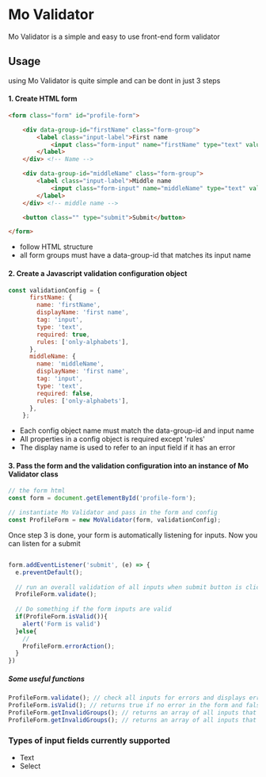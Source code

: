 # Mo Validator

Mo Validator is a simple and easy to use front-end form validator 

## Usage
using Mo Validator is quite simple and can be dont in just 3 steps

#### 1. Create HTML form

```html
<form class="form" id="profile-form">

    <div data-group-id="firstName" class="form-group">
        <label class="input-label">First name
            <input class="form-input" name="firstName" type="text" value="" autocomplete="off">
        </label>
    </div> <!-- Name -->

    <div data-group-id="middleName" class="form-group">
        <label class="input-label">Middle name
            <input class="form-input" name="middleName" type="text" value="" autocomplete="off">
        </label>
    </div> <!-- middle name -->

    <button class="" type="submit">Submit</button>

</form>
```
- follow HTML structure 
- all form groups must have a data-group-id that matches its input name

#### 2. Create a Javascript validation configuration object
```javascript
const validationConfig = {
      firstName: {
        name: 'firstName',
        displayName: 'first name',
        tag: 'input',
        type: 'text',
        required: true,
        rules: ['only-alphabets'],
      },
      middleName: {
        name: 'middleName',
        displayName: 'first name',
        tag: 'input',
        type: 'text',
        required: false,
        rules: ['only-alphabets'],
      },
    };
```
- Each config object name must match the data-group-id and input name
- All properties in a config object is required except 'rules'
- The display name is used to refer to an input field if it has an error

#### 3. Pass the form and the validation configuration into an instance of Mo Validator class
```javascript
// the form html 
const form = document.getElementById('profile-form');

// instantiate Mo Validator and pass in the form and config
const ProfileForm = new MoValidator(form, validationConfig);
```

Once step 3 is done, your form is automatically listening for inputs. Now you can listen for a submit

```javascript

form.addEventListener('submit', (e) => {
  e.preventDefault();
 
  // run an overall validation of all inputs when submit button is clicked
  ProfileForm.validate();
  
  // Do something if the form inputs are valid
  if(ProfileForm.isValid()){
    alert('Form is valid')
  }else{
    //
    ProfileForm.errorAction();
  }
})
```

##### Some useful functions
```javascript
ProfileForm.validate(); // check all inputs for errors and displays errors in the form 
ProfileForm.isValid(); // returns true if no error in the form and false if there are errors
ProfileForm.getInvalidGroups(); // returns an array of all inputs that contain errors
ProfileForm.getInvalidGroups(); // returns an array of all inputs that do not have errors
```

### Types of input fields currently supported
- Text
- Select